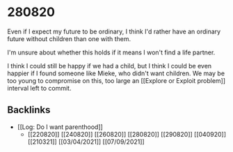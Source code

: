 # 280820
Even if I expect my future to be ordinary, I think I'd rather have an ordinary future without children than one with them.

I'm unsure about whether this holds if it means I won't find a life partner.

I think I could still be happy if we had a child, but I think I could be even happier if I found someone like Mieke, who didn't want children. We may be too young to compromise on this, too large an [[Explore or Exploit problem]] interval left to commit.

## Backlinks
* [[Log: Do I want parenthood]]
	* [[220820]]
[[240820]]
[[260820]]
[[280820]]
[[290820]]
[[040920]]
[[210321]]
[[03/04/2021]]
[[07/09/2021]]

<!-- #Life -->

<!-- {BearID:D16826A8-AF76-4D52-B66F-0857035B3B64-15756-000013032B4323A5} -->
